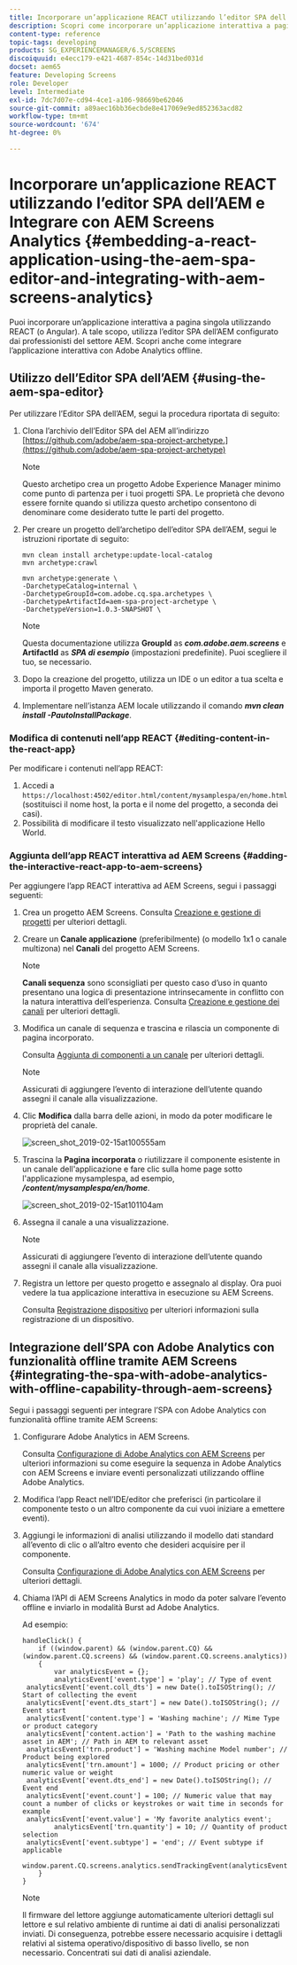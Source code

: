 ```yaml
---
title: Incorporare un’applicazione REACT utilizzando l’editor SPA dell’AEM e Integrare con AEM Screens Analytics
description: Scopri come incorporare un’applicazione interattiva a pagina singola utilizzando REACT (o un Angular) utilizzando l’editor SPA dell’AEM.
content-type: reference
topic-tags: developing
products: SG_EXPERIENCEMANAGER/6.5/SCREENS
discoiquuid: e4ecc179-e421-4687-854c-14d31bed031d
docset: aem65
feature: Developing Screens
role: Developer
level: Intermediate
exl-id: 7dc7d07e-cd94-4ce1-a106-98669be62046
source-git-commit: a89aec16bb36ecbde8e417069e9ed852363acd82
workflow-type: tm+mt
source-wordcount: '674'
ht-degree: 0%

---
```


# Incorporare un’applicazione REACT utilizzando l’editor SPA dell’AEM e Integrare con AEM Screens Analytics {#embedding-a-react-application-using-the-aem-spa-editor-and-integrating-with-aem-screens-analytics}

Puoi incorporare un’applicazione interattiva a pagina singola utilizzando REACT (o Angular). A tale scopo, utilizza l’editor SPA dell’AEM configurato dai professionisti del settore AEM. Scopri anche come integrare l’applicazione interattiva con Adobe Analytics offline.

## Utilizzo dell’Editor SPA dell’AEM {#using-the-aem-spa-editor}

Per utilizzare l’Editor SPA dell’AEM, segui la procedura riportata di seguito:

1. Clona l’archivio dell’Editor SPA del AEM all’indirizzo [https://github.com/adobe/aem-spa-project-archetype.](https://github.com/adobe/aem-spa-project-archetype)

   >[!NOTE]
   >
   >Questo archetipo crea un progetto Adobe Experience Manager minimo come punto di partenza per i tuoi progetti SPA. Le proprietà che devono essere fornite quando si utilizza questo archetipo consentono di denominare come desiderato tutte le parti del progetto.

1. Per creare un progetto dell’archetipo dell’editor SPA dell’AEM, segui le istruzioni riportate di seguito:

   ```
   mvn clean install archetype:update-local-catalog
   mvn archetype:crawl
   
   mvn archetype:generate \
   -DarchetypeCatalog=internal \
   -DarchetypeGroupId=com.adobe.cq.spa.archetypes \
   -DarchetypeArtifactId=aem-spa-project-archetype \
   -DarchetypeVersion=1.0.3-SNAPSHOT \
   ```

   >[!NOTE]
   >
   >Questa documentazione utilizza **GroupId** as ***com.adobe.aem.screens*** e **ArtifactId** as ***SPA di esempio*** (impostazioni predefinite). Puoi scegliere il tuo, se necessario.

1. Dopo la creazione del progetto, utilizza un IDE o un editor a tua scelta e importa il progetto Maven generato.
1. Implementare nell’istanza AEM locale utilizzando il comando ***mvn clean install -PautoInstallPackage***.

### Modifica di contenuti nell’app REACT {#editing-content-in-the-react-app}

Per modificare i contenuti nell’app REACT:

1. Accedi a `https://localhost:4502/editor.html/content/mysamplespa/en/home.html` (sostituisci il nome host, la porta e il nome del progetto, a seconda dei casi).
1. Possibilità di modificare il testo visualizzato nell&#39;applicazione Hello World.

### Aggiunta dell’app REACT interattiva ad AEM Screens {#adding-the-interactive-react-app-to-aem-screens}

Per aggiungere l’app REACT interattiva ad AEM Screens, segui i passaggi seguenti:

1. Crea un progetto AEM Screens. Consulta [Creazione e gestione di progetti](creating-a-screens-project.md) per ulteriori dettagli.
1. Creare un **Canale applicazione** (preferibilmente) (o modello 1x1 o canale multizona) nel **Canali** del progetto AEM Screens.

   >[!NOTE]
   >**Canali sequenza** sono sconsigliati per questo caso d’uso in quanto presentano una logica di presentazione intrinsecamente in conflitto con la natura interattiva dell’esperienza.
   >Consulta [Creazione e gestione dei canali](managing-channels.md) per ulteriori dettagli.

1. Modifica un canale di sequenza e trascina e rilascia un componente di pagina incorporato.

   Consulta [Aggiunta di componenti a un canale](adding-components-to-a-channel.md) per ulteriori dettagli.

   >[!NOTE]
   >
   >Assicurati di aggiungere l’evento di interazione dell’utente quando assegni il canale alla visualizzazione.

1. Clic **Modifica** dalla barra delle azioni, in modo da poter modificare le proprietà del canale.

   ![screen_shot_2019-02-15at100555am](assets/screen_shot_2019-02-15at100555am.png)

1. Trascina la **Pagina incorporata** o riutilizzare il componente esistente in un canale dell&#39;applicazione e fare clic sulla home page sotto l&#39;applicazione mysamplespa, ad esempio, ***/content/mysamplespa/en/home***.

   ![screen_shot_2019-02-15at101104am](assets/screen_shot_2019-02-15at101104am.png)

1. Assegna il canale a una visualizzazione.

   >[!NOTE]
   >Assicurati di aggiungere l’evento di interazione dell’utente quando assegni il canale alla visualizzazione.

1. Registra un lettore per questo progetto e assegnalo al display. Ora puoi vedere la tua applicazione interattiva in esecuzione su AEM Screens.

   Consulta [Registrazione dispositivo](device-registration.md) per ulteriori informazioni sulla registrazione di un dispositivo.

## Integrazione dell’SPA con Adobe Analytics con funzionalità offline tramite AEM Screens {#integrating-the-spa-with-adobe-analytics-with-offline-capability-through-aem-screens}

Segui i passaggi seguenti per integrare l’SPA con Adobe Analytics con funzionalità offline tramite AEM Screens:

1. Configurare Adobe Analytics in AEM Screens.

   Consulta [Configurazione di Adobe Analytics con AEM Screens](configuring-adobe-analytics-aem-screens.md) per ulteriori informazioni su come eseguire la sequenza in Adobe Analytics con AEM Screens e inviare eventi personalizzati utilizzando offline Adobe Analytics.

1. Modifica l’app React nell’IDE/editor che preferisci (in particolare il componente testo o un altro componente da cui vuoi iniziare a emettere eventi).
1. Aggiungi le informazioni di analisi utilizzando il modello dati standard all’evento di clic o all’altro evento che desideri acquisire per il componente.

   Consulta [Configurazione di Adobe Analytics con AEM Screens](configuring-adobe-analytics-aem-screens.md) per ulteriori dettagli.

1. Chiama l’API di AEM Screens Analytics in modo da poter salvare l’evento offline e inviarlo in modalità Burst ad Adobe Analytics.

   Ad esempio:

   ```
   handleClick() {
       if ((window.parent) && (window.parent.CQ) && (window.parent.CQ.screens) && (window.parent.CQ.screens.analytics))
       {
           var analyticsEvent = {};
           analyticsEvent['event.type'] = 'play'; // Type of event
    analyticsEvent['event.coll_dts'] = new Date().toISOString(); // Start of collecting the event
    analyticsEvent['event.dts_start'] = new Date().toISOString(); // Event start
    analyticsEvent['content.type'] = 'Washing machine'; // Mime Type or product category
    analyticsEvent['content.action'] = 'Path to the washing machine asset in AEM'; // Path in AEM to relevant asset
    analyticsEvent['trn.product'] = 'Washing machine Model number'; // Product being explored
    analyticsEvent['trn.amount'] = 1000; // Product pricing or other numeric value or weight
    analyticsEvent['event.dts_end'] = new Date().toISOString(); // Event end
    analyticsEvent['event.count'] = 100; // Numeric value that may count a number of clicks or keystrokes or wait time in seconds for example
    analyticsEvent['event.value'] = 'My favorite analytics event';
           analyticsEvent['trn.quantity'] = 10; // Quantity of product selection
    analyticsEvent['event.subtype'] = 'end'; // Event subtype if applicable
    window.parent.CQ.screens.analytics.sendTrackingEvent(analyticsEvent);
       }
   }
   ```

   >[!NOTE]
   >
   >Il firmware del lettore aggiunge automaticamente ulteriori dettagli sul lettore e sul relativo ambiente di runtime ai dati di analisi personalizzati inviati. Di conseguenza, potrebbe essere necessario acquisire i dettagli relativi al sistema operativo/dispositivo di basso livello, se non necessario. Concentrati sui dati di analisi aziendale.
